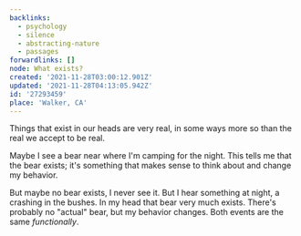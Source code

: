 ```yaml
---
backlinks:
  - psychology
  - silence
  - abstracting-nature
  - passages
forwardlinks: []
node: What exists?
created: '2021-11-28T03:00:12.901Z'
updated: '2021-11-28T04:13:05.942Z'
id: '27293459'
place: 'Walker, CA'
---
```


Things that exist in our heads are very real, in some ways more so than the real we accept to be real.

Maybe I see a bear near where I'm camping for the night. This tells me that the bear exists; it's something that makes sense to think about and change my behavior.

But maybe no bear exists, I never see it. But I hear something at night, a crashing in the bushes. In my head that bear very much exists. There's probably no "actual" bear, but my behavior changes. Both events are the same _functionally_.
